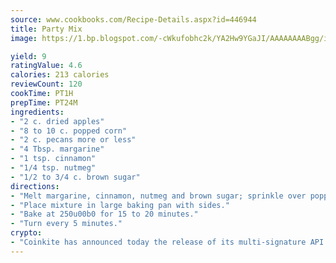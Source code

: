 ```yaml
---
source: www.cookbooks.com/Recipe-Details.aspx?id=446944
title: Party Mix
image: https://1.bp.blogspot.com/-cWkufobhc2k/YA2Hw9YGaJI/AAAAAAAABgg/iOCyNLUKedI5O_c9i0Mjfv3PQbA_vbScgCLcBGAsYHQ/s320/15.png

yield: 9
ratingValue: 4.6
calories: 213 calories
reviewCount: 120
cookTime: PT1H
prepTime: PT24M
ingredients:
- "2 c. dried apples"
- "8 to 10 c. popped corn"
- "2 c. pecans more or less"
- "4 Tbsp. margarine"
- "1 tsp. cinnamon"
- "1/4 tsp. nutmeg"
- "1/2 to 3/4 c. brown sugar"
directions:
- "Melt margarine, cinnamon, nutmeg and brown sugar; sprinkle over popped corn, apples and pecans."
- "Place mixture in large baking pan with sides."
- "Bake at 250u00b0 for 15 to 20 minutes."
- "Turn every 5 minutes."
crypto:
- "Coinkite has announced today the release of its multi-signature API and Co-sign Pages, giving users the first Bitcoin platform of its kind to support M-of-15 signatures."
---
```

